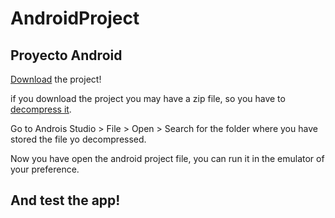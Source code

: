 # AndroidProject
## Proyecto Android


[Download](https://help.github.com/es/github/creating-cloning-and-archiving-repositories/cloning-a-repository) the project!

if you download the project you may have a zip file, so you have to [decompress it](https://support.microsoft.com/es-mx/help/14200/windows-compress-uncompress-zip-files).

Go to Androis Studio > File > Open > Search for the folder where you have stored the file yo decompressed.

Now you have open the android project file, you can run it in the emulator of your preference.

## And test the app!
